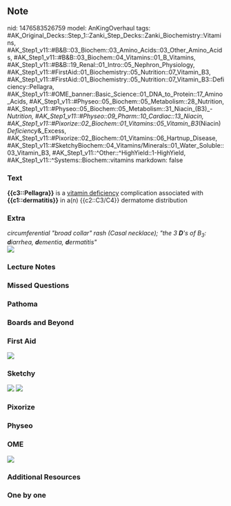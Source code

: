 ## Note
nid: 1476583526759
model: AnKingOverhaul
tags: #AK_Original_Decks::Step_1::Zanki_Step_Decks::Zanki_Biochemistry::Vitamins, #AK_Step1_v11::#B&B::03_Biochem::03_Amino_Acids::03_Other_Amino_Acids, #AK_Step1_v11::#B&B::03_Biochem::04_Vitamins::01_B_Vitamins, #AK_Step1_v11::#B&B::19_Renal::01_Intro::05_Nephron_Physiology, #AK_Step1_v11::#FirstAid::01_Biochemistry::05_Nutrition::07_Vitamin_B3, #AK_Step1_v11::#FirstAid::01_Biochemistry::05_Nutrition::07_Vitamin_B3::Deficiency::Pellagra, #AK_Step1_v11::#OME_banner::Basic_Science::01_DNA_to_Protein::17_Amino_Acids, #AK_Step1_v11::#Physeo::05_Biochem::05_Metabolism::28_Nutrition, #AK_Step1_v11::#Physeo::05_Biochem::05_Metabolism::31_Niacin_(B3)_-_Nutrition, #AK_Step1_v11::#Physeo::09_Pharm::10_Cardiac::13_Niacin, #AK_Step1_v11::#Pixorize::02_Biochem::01_Vitamins::05_Vitamin_B3_(Niacin)_Deficiency_&_Excess, #AK_Step1_v11::#Pixorize::02_Biochem::01_Vitamins::06_Hartnup_Disease, #AK_Step1_v11::#SketchyBiochem::04_Vitamins/Minerals::01_Water_Soluble::03_Vitamin_B3, #AK_Step1_v11::^Other::^HighYield::1-HighYield, #AK_Step1_v11::^Systems::Biochem::vitamins
markdown: false

### Text
<div>
  <div>
    <div>
      <div>
        <div>
          <b>{{c3::Pellagra}}</b> is a <u>vitamin deficiency</u>
          complication associated with <b>{{c1::dermatitis}}</b> in
          a(n) {{c2::C3/C4}} dermatome distribution
        </div>
      </div>
    </div>
  </div>
</div>

### Extra
<div>
  <i>circumferential "broad collar" rash (Casal necklace);</i>
  <i>"the 3 <b>D</b>'s of B<sub>3</sub>: <b>d</b>iarrhea,
  <b>d</b>ementia, <b>d</b>ermatitis"</i>
</div>
<div>
  <i><img src="pellagra_1_high.jpg"></i>
</div>

### Lecture Notes


### Missed Questions


### Pathoma


### Boards and Beyond


### First Aid
<img src="tmpO8XFoH.png">

### Sketchy
<img src="Screen%20Shot%202021-02-01%20at%2009.19.17.jpg">
<img src="Screen%20Shot%202021-02-01%20at%2009.19.34.jpg">

### Pixorize


### Physeo


### OME
<div class="ome-widget">
  <a href=
  "https://onlinemeded.org/spa/dna-to-protein/amino-acids/acquire?ref=anki">
  <img src="_OME_AnkiFlashcards_Lesson_6.png"></a>
</div>

### Additional Resources


### One by one

